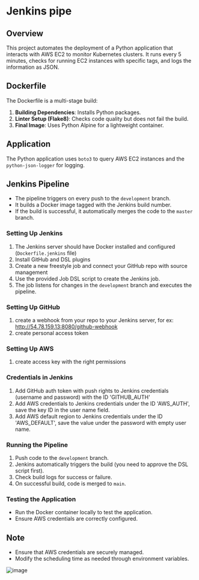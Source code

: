 #  Jenkins pipe

## Overview
This project automates the deployment of a Python application that interacts with AWS EC2 to monitor Kubernetes clusters. It runs every 5 minutes, checks for running EC2 instances with specific tags, and logs the information as JSON.

## Dockerfile
The Dockerfile is a multi-stage build:
1. **Building Dependencies**: Installs Python packages.
2. **Linter Setup (Flake8)**: Checks code quality but does not fail the build.
3. **Final Image**: Uses Python Alpine for a lightweight container.

## Application
The Python application uses `boto3` to query AWS EC2 instances and the `python-json-logger` for logging.

## Jenkins Pipeline
- The pipeline triggers on every push to the `development` branch.
- It builds a Docker image tagged with the Jenkins build number.
- If the build is successful, it automatically merges the code to the `master` branch.

### Setting Up Jenkins
1. The Jenkins server should have Docker installed and configured (`Dockerfile.jenkins` file)
2. Install GitHub and DSL plugins
4. Create a new freestyle job and connect your GitHub repo with source management
5. Use the provided Job DSL script to create the Jenkins job.
6. The job listens for changes in the `development` branch and executes the pipeline.

### Setting Up GitHub
1. create a webhook from your repo to your Jenkins server, for ex: http://54.78.159.13:8080/github-webhook
2. create personal access token

### Setting Up AWS
1. create access key with the right permissions

### Credentials in Jenkins
1. Add GitHub auth token with push rights to Jenkins credentials (username and password) with the ID 'GITHUB_AUTH'
2. Add AWS credentials to Jenkins credentials under the ID 'AWS_AUTH', save the key ID in the user name field.
3. Add AWS default region to Jenkins credentials under the ID 'AWS_DEFAULT', save the value under the password with empty user name.

### Running the Pipeline
1. Push code to the `development` branch.
2. Jenkins automatically triggers the build (you need to approve the DSL script first).
3. Check build logs for success or failure.
4. On successful build, code is merged to `main`.

### Testing the Application
- Run the Docker container locally to test the application.
- Ensure AWS credentials are correctly configured.

## Note
- Ensure that AWS credentials are securely managed.
- Modify the scheduling time as needed through environment variables.


![image](https://github.com/matanshikli/jenkins/assets/106749791/fe70cfa5-80ae-44ae-a5d4-db3c3d1e25e1)
